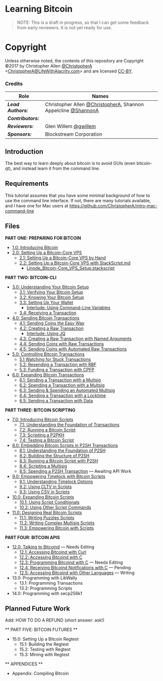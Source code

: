 # Learning Bitcoin #

> NOTE: This is a draft in progress, so that I can get some feedback from early reviewers. It is not yet ready for use.

# Copyright

Unless otherwise noted, the contents of this repository are Copyright ©2017 by Christopher Allen [@ChristopherA](https://github.com/ChristopherA) \<ChristopherA@LifeWithAlacrity.com\> and are licensed [CC-BY](./LICENSE-CC-BY-4.0.md).

### Credits

| Role                | Names                                    |
| ------------------- | ---------------------------------------- |
| ***Lead Authors:*** | Christopher Allen [@ChristopherA](https://github.com/ChristopherA), Shannon Appelcline [@ShannonA](https://github.com/ShannonA) |
| ***Contributors:*** |                                          |
| ***Reviewers:***    | Glen Willem [@gwillem](https://github.com/gwillem) |
| ***Sponsors:***     | Blockstream Corporation                  |

## Introduction

The best way to learn deeply about bitcoin is to avoid GUIs (even bitcoin-qt), and instead learn it from the command line.

## Requirements

This tutorial assumes that you have some minimal background of how to use the command line interface. If not, there are many tutorials available, and I have one for Mac users at https://github.com/ChristopherA/intro-mac-command-line

## Files

**PART ONE: PREPARING FOR BITCOIN**

* [1.0: Introducing Bitcoin](01_0_Introducing_Bitcoin.md)
* [2.0: Setting Up a Bitcoin-Core VPS](02_0_Setting_Up_a_Bitcoin-Core_VPS.md)
  * [2.1: Setting Up a Bitcoin-Core VPS by Hand](02_1_Setting_Up_a_Bitcoin-Core_VPS_by_Hand.md)
  * [2.2: Setting Up a Bitcoin-Core VPS with StackScript.md](02_2_Setting_Up_a_Bitcoin-Core_VPS_with_StackScript.md)
    * [Linode_Bitcoin-Core_VPS_Setup.stackscript](02_2__Script_Linode_Setup.stackscript)

**PART TWO: BITCOIN-CLI**

* [3.0: Understanding Your Bitcoin Setup](03_0_Understanding_Your_Bitcoin_Setup.md)
  * [3.1: Verifying Your Bitcoin Setup](03_1_Verifying_Your_Bitcoin_Setup.md)
  * [3.2: Knowing Your Bitcoin Setup](03_2_Knowing_Your_Bitcoin_Setup.md)
  * [3.3: Setting Up Your Wallet](03_3_Setting_Up_Your_Wallet.md)
    * [Interlude: Using Command-Line Variables](03_3__Interlude_Using_Command-Line_Variables.md)
  * [3.4: Receiving a Transaction](03_4_Receiving_a_Transaction.md)
* [4.0: Sending Bitcoin Transactions](04_0_Sending_Bitcoin_Transactions.md)
  * [4.1: Sending Coins the Easy Way](04_1_Sending_Coins_The_Easy_Way.md)
  * [4.2: Creating a Raw Transaction](04_2_Creating_a_Raw_Transaction.md)
     * [Interlude: Using JQ](04_2__Interlude_Using_JQ.md)
  * [4.3: Creating a Raw Transaction with Named Arguments](04_3_Creating_a_Raw_Transaction_with_Named_Arguments.md)
  * [4.4: Sending Coins with Raw Transactions](04_4_Sending_Coins_with_a_Raw_Transaction.md)
  * [4.5: Sending Coins with Automated Raw Transactions](04_5_Sending_Coins_with_Automated_Raw_Transactions.md)
* [5.0: Controlling Bitcoin Transactions](05_0_Controlling_Bitcoin_Transactions.md)
  * [5.1 Watching for Stuck Transactions](05_1_Watching_for_Stuck_Transactions.md)
  * [5.2: Resending a Transaction with RBF](05_2_Resending_a_Transaction_with_RBF.md)
  * [5.3: Funding a Transaction with CPFP](05_3_Funding_a_Transaction_with_CPFP.md)
* [6.0: Expanding Bitcoin Transactions](06_0_Expanding_Bitcoin_Transactions.md)
  * [6.1: Sending a Transaction with a Multsig](06_1_Sending_a_Transaction_to_a_Multisig.md)
  * [6.2: Spending a Transaction with a Multsig](06_2_Spending_a_Transaction_to_a_Multisig.md)
  * [6.3: Sending & Spending an Automated Multisig](06_3_Sending_an_Automated_Multisig.md)
  * [6.4: Sending a Transaction with a Locktime](06_4_Sending_a_Transaction_with_a_Locktime.md)
  * [6.5: Sending a Transaction with Data](06_5_Sending_a_Transaction_with_Data.md)

**PART THREE: BITCOIN SCRIPTING**

* [7.0: Introducing Bitcoin Scripts](07_0_Introducing_Bitcoin_Scripts.md)
  * [7.1: Understanding the Foundation of Transactions](07_1_Understanding_the_Foundation_of_Transactions.md)
  * [7.2: Running a Bitcoin Script](07_2_Running_a_Bitcoin_Script.md)
  * [7.3: Scripting a P2PKH](07_3_Scripting_a_P2PKH.md)
  * [7.4: Testing a Bitcoin Script](07_4_Testing_a_Bitcoin_Script.md)
* [8.0: Embedding Bitcoin Scripts in P2SH Transactions](08_0_Embedding_Bitcoin_Scripts_in_P2SH_Transactions.md)
  * [8.1: Understanding the Foundation of P2SH](08_1_Understanding_the_Foundation_of_P2SH.md)
  * [8.2: Building the Structure of P2SH](08_2_Building_the_Structure_of_P2SH.md)
  * [8.3: Running a Bitcoin Script with P2SH](08_3_Running_a_Bitcoin_Script_with_P2SH.md)
  * [8.4: Scripting a Multisig](08_4_Scripting_a_Multisig.md)
  * [8.5: Spending a P2SH Transaction](08_5_Spending_a_P2SH_Transaction.md) — Awaiting API Work
* [9.0: Empowering Timelock with Bitcoin Scripts](09_0_Empowering_Timelock_with_Bitcoin_Scripts.md)
  * [9.1: Understanding Timelock Options](09_1_Understanding_Timelock_Options.md)
  * [9.2: Using CLTV in Scripts](09_2_Using_CLTV_in_Scripts.md)
  * [9.3: Using CSV in Scripts](09_3_Using_CSV_in_Scripts.md)
* [10.0: Expanding Bitcoin Scripts](10_0_Expanding_Bitcoin_Scripts.md)
  * [10.1: Using Script Conditionals](10_1_Using_Script_Conditionals.md)
  * [10.2: Using Other Script Commands](10_2_Using_Other_Script_Commands.md)
* [11.0: Designing Real Bitcoin Scripts](11_0_Designing_Real_Bitcoin_Scripts.md)
  * [11.1: Writing Puzzles Scripts](11_1_Writing_Puzzle_Scripts.md)
  * [11.2: Writing Complex Multisig Scripts](11_2_Writing_Complex_Multisig_Scripts.md)
  * [11.3: Empowering Bitcoin with Scripts](11_3_Empowering_Bitcoin_with_Scripts.md)

**PART FOUR: BITCOIN APIS**

* [12.0: Talking to Bitcoind](12_0_Talking_to_Bitcoind.md) — Needs Editing
  * [12.1: Accessing Bitcoind with Curl](12_1_Accessing_Bitcoind_with_Curl.md)
  * [12.2: Accessing Bitcoind with C](12_2_Accessing_Bitcoind_with_C.md)
  * [12.3: Programming Bitcoind with C](12_3_Programming_Bitcoind_with_C.md) — Needs Editing
  * [12.4: Receiving Bitcoind Notifications with C](12_4_Receiving_Bitcoind_Notifications_with_C.md) — Pending
  * [12.5: Accessing Bitcoind with Other Languages](12_5_Accessing_Bitcoind_with_Other_Languages.md)  — Writing
* 13.0: Programming with LibWally
   * 13.1: Programming Transactions
   * 13.2: Programming Scripts
* 14.0: Programming with secp256k1
## Planned Future Work

Add: HOW TO DO A REFUND (short answer: ask!)



** PART FIVE: BITCOIN FUTURES **

* 15.0: Setting Up a Bitcoin Regtest
   * 15.1: Building the Regtest
   * 15.2: Testing with Regtest
   * 15.3: Mining with Regtest

** APPENDICES **

* Appendix: Compiling Bitcoin
